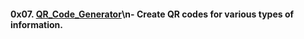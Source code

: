 #### 0x07. [QR_Code_Generator](0x07.QR_Code_Generator/)\n- Create QR codes for various types of information.

